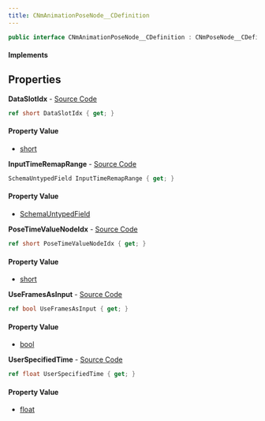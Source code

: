 ```yaml
---
title: CNmAnimationPoseNode__CDefinition
---
```


```csharp
public interface CNmAnimationPoseNode__CDefinition : CNmPoseNode__CDefinition, CNmGraphNode__CDefinition, ISchemaClass<CNmGraphNode__CDefinition>, ISchemaClass<CNmPoseNode__CDefinition>, ISchemaClass<CNmAnimationPoseNode__CDefinition>, ISchemaField, ISchemaClass, INativeHandle
```

#### Implements

## Properties

**DataSlotIdx** - [Source Code](https://github.com/swiftly-solution/swiftlys2/blob/master/managed/src/SwiftlyS2.Generated/Schemas/Interfaces/CNmAnimationPoseNode__CDefinition.cs#L18)

```csharp
ref short DataSlotIdx { get; }
```

#### Property Value

- [short](https://learn.microsoft.com/dotnet/api/system.int16)

**InputTimeRemapRange** - [Source Code](https://github.com/swiftly-solution/swiftlys2/blob/master/managed/src/SwiftlyS2.Generated/Schemas/Interfaces/CNmAnimationPoseNode__CDefinition.cs#L21)

```csharp
SchemaUntypedField InputTimeRemapRange { get; }
```

#### Property Value

- [SchemaUntypedField](/docs/api/shared/schemas/schemauntypedfield)

**PoseTimeValueNodeIdx** - [Source Code](https://github.com/swiftly-solution/swiftlys2/blob/master/managed/src/SwiftlyS2.Generated/Schemas/Interfaces/CNmAnimationPoseNode__CDefinition.cs#L16)

```csharp
ref short PoseTimeValueNodeIdx { get; }
```

#### Property Value

- [short](https://learn.microsoft.com/dotnet/api/system.int16)

**UseFramesAsInput** - [Source Code](https://github.com/swiftly-solution/swiftlys2/blob/master/managed/src/SwiftlyS2.Generated/Schemas/Interfaces/CNmAnimationPoseNode__CDefinition.cs#L25)

```csharp
ref bool UseFramesAsInput { get; }
```

#### Property Value

- [bool](https://learn.microsoft.com/dotnet/api/system.boolean)

**UserSpecifiedTime** - [Source Code](https://github.com/swiftly-solution/swiftlys2/blob/master/managed/src/SwiftlyS2.Generated/Schemas/Interfaces/CNmAnimationPoseNode__CDefinition.cs#L23)

```csharp
ref float UserSpecifiedTime { get; }
```

#### Property Value

- [float](https://learn.microsoft.com/dotnet/api/system.single)

